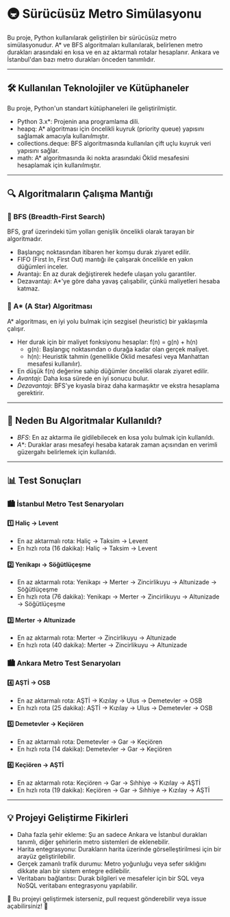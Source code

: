 # 🚇 Sürücüsüz Metro Simülasyonu

Bu proje, Python kullanılarak geliştirilen bir sürücüsüz metro simülasyonudur. A* ve BFS algoritmaları kullanılarak, belirlenen metro durakları arasındaki en kısa ve en az aktarmalı rotalar hesaplanır. Ankara ve İstanbul'dan bazı metro durakları önceden tanımlıdır.

---

## 🛠 Kullanılan Teknolojiler ve Kütüphaneler

Bu proje, Python'un standart kütüphaneleri ile geliştirilmiştir.

- Python 3.x*: Projenin ana programlama dili.
- heapq: A* algoritması için öncelikli kuyruk (priority queue) yapısını sağlamak amacıyla kullanılmıştır.
- collections.deque: BFS algoritmasında kullanılan çift uçlu kuyruk veri yapısını sağlar.
- math: A* algoritmasında iki nokta arasındaki Öklid mesafesini hesaplamak için kullanılmıştır.

---

## 🔍 Algoritmaların Çalışma Mantığı

### 📌 BFS (Breadth-First Search)
BFS, graf üzerindeki tüm yolları genişlik öncelikli olarak tarayan bir algoritmadır.

- Başlangıç noktasından itibaren her komşu durak ziyaret edilir.
- FIFO (First In, First Out) mantığı ile çalışarak öncelikle en yakın düğümleri inceler.
- Avantajı: En az durak değiştirerek hedefe ulaşan yolu garantiler.
- Dezavantajı: A*'ye göre daha yavaş çalışabilir, çünkü maliyetleri hesaba katmaz.

### 🌟 A* (A Star) Algoritması
A* algoritması, en iyi yolu bulmak için sezgisel (heuristic) bir yaklaşımla çalışır.

- Her durak için bir maliyet fonksiyonu hesaplar: f(n) = g(n) + h(n)
  - g(n): Başlangıç noktasından o durağa kadar olan gerçek maliyet.
  - h(n): Heuristik tahmin (genellikle Öklid mesafesi veya Manhattan mesafesi kullanılır).
- En düşük f(n) değerine sahip düğümler öncelikli olarak ziyaret edilir.
- *Avantajı*: Daha kısa sürede en iyi sonucu bulur.
- *Dezavantajı*: BFS'ye kıyasla biraz daha karmaşıktır ve ekstra hesaplama gerektirir.

---

## 🚀 Neden Bu Algoritmalar Kullanıldı?

- *BFS*: En az aktarma ile gidilebilecek en kısa yolu bulmak için kullanıldı.
- *A**: Duraklar arası mesafeyi hesaba katarak zaman açısından en verimli güzergahı belirlemek için kullanıldı.

---

## 📊 Test Sonuçları

### 🏙 İstanbul Metro Test Senaryoları

#### 1️⃣ Haliç -> Levent

- En az aktarmalı rota: Haliç -> Taksim -> Levent
- En hızlı rota (16 dakika): Haliç -> Taksim -> Levent

#### 2️⃣ Yenikapı -> Söğütlüçeşme

- En az aktarmalı rota: Yenikapı -> Merter -> Zincirlikuyu -> Altunizade -> Söğütlüçeşme
- En hızlı rota (76 dakika): Yenikapı -> Merter -> Zincirlikuyu -> Altunizade -> Söğütlüçeşme

#### 3️⃣ Merter -> Altunizade

- En az aktarmalı rota: Merter -> Zincirlikuyu -> Altunizade
- En hızlı rota (40 dakika): Merter -> Zincirlikuyu -> Altunizade

### 🏙 Ankara Metro Test Senaryoları

#### 4️⃣ AŞTİ -> OSB

- En az aktarmalı rota: AŞTİ -> Kızılay -> Ulus -> Demetevler -> OSB
- En hızlı rota (25 dakika): AŞTİ -> Kızılay -> Ulus -> Demetevler -> OSB

#### 5️⃣ Demetevler -> Keçiören

- En az aktarmalı rota: Demetevler -> Gar -> Keçiören
- En hızlı rota (14 dakika): Demetevler -> Gar -> Keçiören

#### 6️⃣ Keçiören -> AŞTİ

- En az aktarmalı rota: Keçiören -> Gar -> Sıhhiye -> Kızılay -> AŞTİ
- En hızlı rota (19 dakika): Keçiören -> Gar -> Sıhhiye -> Kızılay -> AŞTİ

---

## 💡 Projeyi Geliştirme Fikirleri

- Daha fazla şehir ekleme: Şu an sadece Ankara ve İstanbul durakları tanımlı, diğer şehirlerin metro sistemleri de eklenebilir.
- Harita entegrasyonu: Durakların harita üzerinde görselleştirilmesi için bir arayüz geliştirilebilir.
- Gerçek zamanlı trafik durumu: Metro yoğunluğu veya sefer sıklığını dikkate alan bir sistem entegre edilebilir.
- Veritabanı bağlantısı: Durak bilgileri ve mesafeler için bir SQL veya NoSQL veritabanı entegrasyonu yapılabilir.

📌 Bu projeyi geliştirmek isterseniz, pull request gönderebilir veya issue açabilirsiniz! 🚀
